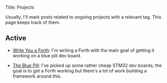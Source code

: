 Title: Projects

Usually, I'll mark posts related to ongoing projects with a relevant tag. This
page keeps track of them.

## Active

+ [Write You a Forth](/tag/wyaf.html): I'm writing a Forth with the main goal
  of getting it working on a blue pill dev board.

+ [The Blue Pill](/tag/bluepill.html): I've picked up some rather cheap STM32
  dev boards; the goal is to get a Forth working but there's a lot of work
  building a framework around this.
